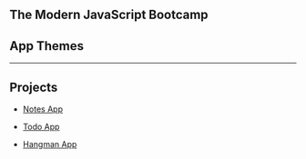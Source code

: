## The Modern JavaScript Bootcamp

## App Themes
---------------


## Projects

* [Notes App](http://fetian-notes.surge.sh/)

* [Todo App](http://fetian-todo.surge.sh/)

* [Hangman App](http://fetian-hangman.surge.sh/)
